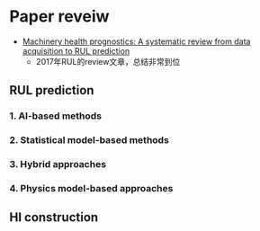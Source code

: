 # Paper reveiw

* [Machinery health prognostics: A systematic review from data acquisition to RUL prediction](https://www.sciencedirect.com/science/article/abs/pii/S0888327017305988)
  - 2017年RUL的review文章，总结非常到位

## RUL prediction

### 1. AI-based methods

### 2. Statistical model-based methods


### 3. Hybrid approaches


### 4. Physics model-based approaches

## HI construction
